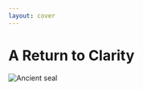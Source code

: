```yaml
---
layout: cover
---
```


<div class="flex items-center justify-center h-full">
<div class="text-center">
<h1 class="mb-16">A Return to Clarity</h1>
<div class="flex items-center justify-center space-x-32">
<div class="text-center">
<div class="w-80 h-80 rounded-3xl overflow-hidden shadow-xl bg-gradient-to-br from-amber-50 to-amber-100 flex items-center justify-center mb-6 border-2 border-amber-200">
<img src="/wax-seal.png" alt="Ancient seal" class="w-80 h-80 object-cover" />
</div>
</div>
<div class="flex flex-col items-center">
<lucide-arrow-right class="text-6xl mt-2 text-brand-primary" />
</div>
<div class="text-center">
<div class="w-80 h-80 rounded-3xl shadow-xl bg-gradient-to-br from-teal-500 to-teal-400 flex items-center justify-center mb-6 border-2 border-teal-200">
<lucide-qr-code class="w-80 h-80" />
</div>
</div>
</div>
</div>
</div>

<!--
seal.codes was created to solve this. We believe the solution isn't to build more complex systems, but to return to the simple clarity of a visible mark of trust. We're bringing the simple, elegant concept of the seal to the digital age - but powered by modern technology.
-->